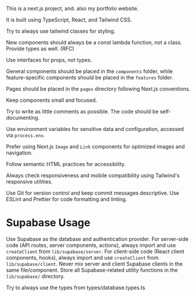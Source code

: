 This is a next.js project, and. also my portfolio website.

It is built using TypeScript, React, and Tailwind CSS.

Try to always use tailwind classes for styling.

New components should always be a const lambda function, not a class. Provide types as well. (RFC<Props>)

Use interfaces for props, not types.

General components should be placed in the `components` folder, while feature-specific components should be placed in the `features` folder.

Pages should be placed in the `pages` directory following Next.js conventions.

Keep components small and focused.

Try to write as little comments as possible. The code should be self-documenting.

Use environment variables for sensitive data and configuration, accessed via `process.env`.

Prefer using Next.js `Image` and `Link` components for optimized images and navigation.

Follow semantic HTML practices for accessibility.

Always check responsiveness and mobile compatibility using Tailwind's responsive utilities.

Use Git for version control and keep commit messages descriptive.
Use ESLint and Prettier for code formatting and linting.

# Supabase Usage

Use Supabase as the database and authentication provider.
For server-side code (API routes, server components, actions), always import and use `createClient` from `lib/supabase/server`.
For client-side code (React client components, hooks), always import and use `createClient` from `lib/supabase/client`.
Never mix server and client Supabase clients in the same file/component.
Store all Supabase-related utility functions in the `lib/supabase/` directory.

Try to always use the types from types/database.types.ts
